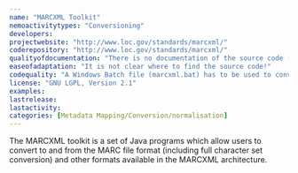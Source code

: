 ```yaml
---
name: "MARCXML Toolkit"
nemoactivitytypes: "Conversioning"
developers: 
projectwebsite: "http://www.loc.gov/standards/marcxml/"
coderepository: "http://www.loc.gov/standards/marcxml/"
qualityofdocumentation: "There is no documentation of the source code (marcxml.jar) locatable."
easeofadaptation: "It is not clear where to find the source code!"
codequality: "A Windows Batch file (marcxml.bat) has to be used to convert to and from the MARC file format. The recommended Java Version is 1.4 which was released in 2002!"
license: "GNU LGPL, Version 2.1"
examples: 
lastrelease: 
lastactivity: 
categories: [Metadata Mapping/Conversion/normalisation]
---
```

The MARCXML toolkit is a set of Java programs which allow users to convert to and from the MARC file format (including full character set conversion) and other formats available in the MARCXML architecture.

